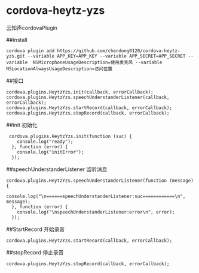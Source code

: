# cordova-heytz-yzs
云知声cordovaPlugin

    
##install
    
    cordova plugin add https://github.com/chendong0120/cordova-heytz-yzs.git --variable APP_KEY=APP_KEY --variable APP_SECRET=APP_SECRET --variable  NSMicrophoneUsageDescription=使用麦克风 --variable NSLocationAlwaysUsageDescription=访问位置


##接口

    cordova.plugins.HeytzYzs.init(callback, errorCallback);
    cordova.plugins.HeytzYzs.speechUnderstanderListener(callback, errorCallback);
    cordova.plugins.HeytzYzs.startRecord(callback, errorCallback);
    cordova.plugins.HeytzYzs.stopRecord(callback, errorCallback);
    
    
    
    
##init 初始化


     cordova.plugins.HeytzYzs.init(function (suc) {
        console.log("ready");
      }, function (error) {
        console.log("initError");
      });
      
##speechUnderstanderListener 监听消息

    cordova.plugins.HeytzYzs.speechUnderstanderListener(function (message) {
        console.log("\n======speechUnderstanderListener:suc============\n", message);
      }, function (error) {
        console.log("\nspeechUnderstanderListener:error\n", error);
      });
      
##StartRecord 开始录音

    cordova.plugins.HeytzYzs.startRecord(callback, errorCallback);


##stopRecord 停止录音

    cordova.plugins.HeytzYzs.stopRecord(callback, errorCallback);